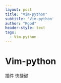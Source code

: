 ```yaml
---
layout: post
title: "Vim-python"
subtitle: 'Vim-python'
author: "Kgod"
header-style: text
tags:
  - Vim-python
---
```

# Vim-python

插件 快捷键
